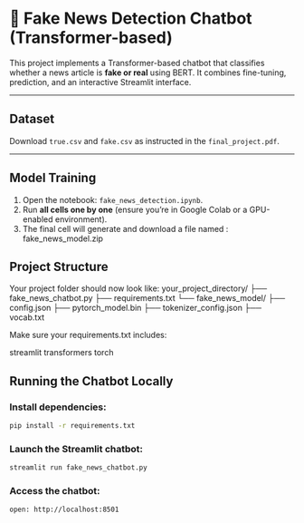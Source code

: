 # 📰 Fake News Detection Chatbot (Transformer-based)

This project implements a Transformer-based chatbot that classifies whether a news article is **fake or real** using BERT. It combines fine-tuning, prediction, and an interactive Streamlit interface.

---

##  Dataset

Download `true.csv` and `fake.csv` as instructed in the `final_project.pdf`.

---

##  Model Training

1. Open the notebook: `fake_news_detection.ipynb`.
2. Run **all cells one by one** (ensure you’re in Google Colab or a GPU-enabled environment).
3. The final cell will generate and download a file named : fake_news_model.zip

## Project Structure

Your project folder should now look like:
your_project_directory/
├── fake_news_chatbot.py
├── requirements.txt
└── fake_news_model/
    ├── config.json
    ├── pytorch_model.bin
    ├── tokenizer_config.json
    ├── vocab.txt

Make sure your requirements.txt includes:

streamlit
transformers
torch


##  Running the Chatbot Locally

### Install dependencies:
```bash
pip install -r requirements.txt
```
### Launch the Streamlit chatbot:
```bash
streamlit run fake_news_chatbot.py
```
### Access the chatbot:
```bash
open: http://localhost:8501
```
